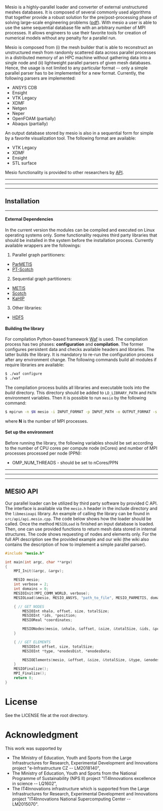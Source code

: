 
Mesio is a highly-parallel loader and converter of external unstructured meshes databases. It is composed of several commonly used algorithms that together provide a robust solution for the pre/post-processing phase of solving large-scale engineering problems ([pdf](https://doi.org/10.1109/IPDPS.2019.00084)). With mesio a user is able to use the same sequential database file with an arbitrary number of MPI processes. It allows engineers to use their favorite tools for creation of numerical models without any penalty for a parallel run.

Mesio is composed from (i) the mesh builder that is able to reconstruct an unstructured mesh from randomly scattered data across parallel processes in a distributed memory of an HPC machine without gathering data into a single node and (ii) lightweight parallel parsers of given mesh databases. Hence, the usage is not limited to any particular format -- only a simple parallel parser has to be implemented for a new format. Currently, the following parsers are implemented:
 - ANSYS CDB
 - Ensight
 - VTK Legacy
 - XDMF
 - Netgen
 - Neper
 - OpenFOAM (partially)
 - Abaqus (partially)

An output database stored by mesio is also in a sequential form for simple by a favorite visualization tool. The following format are available:
 - VTK Legacy
 - XDMF
 - Ensight
 - STL surface

Mesio functionality is provided to other researchers by [API](#mesio-api).

---
---
---

## Installation
---

####  External Dependencies

In the current version the modules can be compiled and executed on Linux operating systems only. Some functionality requires third party libraries that should be installed in the system before the installation process. Currently available wrappers are the followings:
1. Parallel graph partitioners:
 - [ParMETIS](http://glaros.dtc.umn.edu/gkhome/metis/parmetis/overview)
 - [PT-Scotch](https://www.labri.fr/perso/pelegrin/scotch/)
2. Sequential graph partitioners:
 - [METIS](http://glaros.dtc.umn.edu/gkhome/metis/metis/overview)
 - [Scotch](https://www.labri.fr/perso/pelegrin/scotch/)
 - [KaHIP](http://algo2.iti.kit.edu/kahip/)
3. Other libraries:
 - [HDF5](https://www.hdfgroup.org/solutions/hdf5/)

#### Building the library

For compilation Python-based framework [Waf](https://waf.io/book/) is used. The compilation process has two phases: **configuration** and **compilation**.  The former configures persistent data and checks available headers and libraries. The latter builds the library. It is mandatory to re-run the configuration process after any environment change. The following commands build all modules if require libraries are available:
```sh
$ ./waf configure
$ ./waf
```
The compilation process builds all libraries and executable tools into the *build* directory. This directory should be added to ``LD_LIBRARY_PATH`` and ``PATH`` environment variables. Then it is possible to run `mesio` by the following command:
```sh
$ mpirun -n $N mesio -i INPUT_FORMAT -p INPUT_PATH -o OUTPUT_FORMAT -s STORE_PATH
```
where **N** is the number of MPI processes.

#### Set up the environment

Before running the library, the following variables should be set according to the number of CPU cores per compute node (nCores) and number of MPI processes processed per node (PPN):

 - OMP_NUM_THREADS - should be set to nCores/PPN


---
---
---

## MESIO API

Our parallel loader can be utilized by third party software by provided C API. The interface is available via the `mesio.h` header in the include directory and the `libmesioapi` library. An example of calling the library can be found in `src/api/api.mesio.cpp`. The code below shows how the loader should be called. Once the method `MESIOLoad` is finished an input database is loaded. Then, one can use provided functions to return mesh data stored in internal structures. The code shows requesting of nodes and elements only. For the full API description see the provided example and our wiki (the wiki also contains the description of how to implement a simple parallel parser).

```cpp
#include "mesio.h"

int main(int argc, char **argv)
{
	MPI_Init(&argc, &argv);

	MESIO mesio;
	int verbose = 2;
	int domains = 0;
	MESIOInit(MPI_COMM_WORLD, verbose);
	MESIOLoad(&mesio, MESIO_ANSYS, "path_to_file", MESIO_PARMETIS, domains);

	{ // GET NODES
		MESIOInt nhalo, offset, size, totalSize;
		MESIOInt *ids, *position;
		MESIOReal *coordinates;

		MESIONodes(mesio, &nhalo, &offset, &size, &totalSize, &ids, &position, &coordinates);
	}

	{ // GET ELEMENTS
		MESIOInt offset, size, totalSize;
		MESIOInt *type, *enodesDist, *enodesData;

		MESIOElements(mesio, &offset, &size, &totalSize, &type, &enodesDist, &enodesData);
	}
	MESIOFinalize();
	MPI_Finalize();
	return 0;
}
```

# License

See the LICENSE file at the root directory.

# Acknowledgment

This work was supported by
 - The Ministry of Education, Youth and Sports from the Large Infrastructures for Research, Experimental Development and Innovations project "e-Infrastructure CZ -- LM2018140",
 - The Ministry of Education, Youth and Sports from the National Programme of Sustainability (NPS II) project "IT4Innovations excellence in science -- LQ1602",
 - The IT4Innovations infrastructure which is supported from the Large Infrastructures for Research, Experimental Development and Innovations project "IT4Innovations National Supercomputing Center -- LM2015070".


